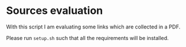 # Sources evaluation

With this script I am evaluating some links which are collected in a PDF.

Please run `setup.sh` such that all the requirements will be installed.
